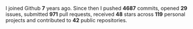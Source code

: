 
I joined Github **7** years ago. Since then I pushed **4687** commits, opened **29** issues, submitted **971** pull requests, received **48** stars across **119** personal projects and contributed to **42** public repositories.
